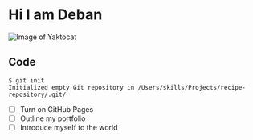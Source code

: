  # Hi I am Deban
 ![Image of Yaktocat](https://octodex.github.com/images/yaktocat.png)
## Code
```
$ git init
Initialized empty Git repository in /Users/skills/Projects/recipe-repository/.git/
```
- [ ] Turn on GitHub Pages
- [ ] Outline my portfolio
- [ ] Introduce myself to the world
